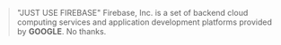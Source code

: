 >"JUST USE FIREBASE"
>Firebase, Inc. is a set of backend cloud computing services and application development platforms provided by **GOOGLE**.
No thanks.